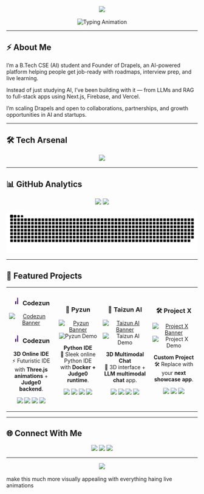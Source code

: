 <!-- Animated GitHub Profile README -->

<!-- Header Banner with Animation -->
<p align="center">
  <img src="https://capsule-render.vercel.app/api?type=waving&color=0:ff6ec4,100:7873f5&height=220&section=header&text=Hi%20👋,%20I'm%20Taizun&fontSize=45&fontAlignY=35&animation=twinkling&fontColor=ffffff"/>
</p>

<!-- Typing SVG -->
<p align="center">
  <img src="https://readme-typing-svg.herokuapp.com?font=Fira+Code&weight=600&size=24&duration=4000&pause=1000&color=FF6EC4&center=true&vCenter=true&width=600&lines=Engineering+Student+%7C+AI+Developer;Building+Generative+AI+Apps;Founder+of+Drapels" alt="Typing Animation" />
</p>

---

## ⚡ About Me  
I’m a B.Tech CSE (AI) student and Founder of Drapels, an AI-powered platform helping people get job-ready with roadmaps, interview prep, and live learning.

Instead of just studying AI, I’ve been building with it — from LLMs and RAG to full-stack apps using Next.js, Firebase, and Vercel.

I’m scaling Drapels and open to collaborations, partnerships, and growth opportunities in AI and startups.

---

## 🛠️ Tech Arsenal  
<p align="center">
  <img src="https://skillicons.dev/icons?i=python,cpp,js,ts,react,nextjs,nodejs,tailwind,docker,vercel,git,github,vscode,linux&perline=7" />
</p>

---

## 📊 GitHub Analytics  
<p align="center">
  <img src="https://github-readme-stats.vercel.app/api?username=t4zn&show_icons=true&theme=radical&hide_border=true&count_private=true&bg_color=0D1117&title_color=FF6EC4&icon_color=FF6EC4" height="165"/>
  <img src="https://github-readme-streak-stats.herokuapp.com/?user=t4zn&theme=radical&hide_border=true&background=0D1117&ring=FF6EC4&fire=FF6EC4&currStreakLabel=FF6EC4" height="165"/>
</p>

<!-- Animated Contribution Snake -->
<p align="center">
  <img src="https://raw.githubusercontent.com/Platane/snk/output/github-contribution-grid-snake-dark.svg" alt="snake gif" />
</p>

---

## 🚀 Featured Projects  

<table align="center">
<tr>

<!-- Codezun -->
<td align="center" width="250">

### <img src="https://raw.githubusercontent.com/t4zn/t4zn/main/assets/favicon.PNG" width="22" /> Codezun 
<a href="https://codezun.vercel.app" target="_blank">
  <img src="https://svg-banners.vercel.app/api?type=rainbow&text1=⚡%20Codezun%20IDE&width=250&height=120" alt="Codezun Banner"/>
</a>  

### <img src="https://raw.githubusercontent.com/t4zn/t4zn/main/assets/favicon.PNG" width="22" /> Codezun  

**3D Online IDE**  
⚡ Futuristic IDE with **Three.js animations** + **Judge0 backend**.  

<p align="center">
  <img src="https://img.shields.io/badge/Next.js-000000?style=for-the-badge&logo=nextdotjs&logoColor=white"/>
  <img src="https://img.shields.io/badge/Three.js-000000?style=for-the-badge&logo=threedotjs&logoColor=white"/>
  <img src="https://img.shields.io/badge/Judge0-FF6EC4?style=for-the-badge&logo=codeforces&logoColor=white"/>
  <img src="https://img.shields.io/badge/Vercel-000000?style=for-the-badge&logo=vercel&logoColor=white"/>
</p>

</td>

<!-- Pyzun -->
<td align="center" width="250">

### 🐍 Pyzun  
<a href="https://pyzun.vercel.app" target="_blank">
  <img src="https://svg-banners.vercel.app/api?type=rainbow&text1=🐍%20Pyzun%20IDE&width=250&height=120" alt="Pyzun Banner"/>
</a>  

<img src="https://raw.githubusercontent.com/taizun/demo-assets/main/pyzun.gif" width="100%" alt="Pyzun Demo"/>  

**Python IDE**  
🐍 Sleek online Python IDE with **Docker + Judge0 runtime**.  

<p align="center">
  <img src="https://img.shields.io/badge/Next.js-000000?style=for-the-badge&logo=nextdotjs&logoColor=white"/>
  <img src="https://img.shields.io/badge/Python-3776AB?style=for-the-badge&logo=python&logoColor=white"/>
  <img src="https://img.shields.io/badge/Judge0-FF6EC4?style=for-the-badge&logo=codeforces&logoColor=white"/>
  <img src="https://img.shields.io/badge/Vercel-000000?style=for-the-badge&logo=vercel&logoColor=white"/>
</p>

</td>

<!-- Taizun AI -->
<td align="center" width="250">

### 🤖 Taizun AI  
<a href="https://taizunai.vercel.app" target="_blank">
  <img src="https://svg-banners.vercel.app/api?type=rainbow&text1=🤖%20Taizun%20AI&width=250&height=120" alt="Taizun AI Banner"/>
</a>  

<img src="https://raw.githubusercontent.com/taizun/demo-assets/main/taizunai.gif" width="100%" alt="Taizun AI Demo"/>  

**3D Multimodal Chat**  
🚀 3D interface + **LLM multimodal chat** app.  

<p align="center">
  <img src="https://img.shields.io/badge/Next.js-000000?style=for-the-badge&logo=nextdotjs&logoColor=white"/>
  <img src="https://img.shields.io/badge/Three.js-000000?style=for-the-badge&logo=threedotjs&logoColor=white"/>
  <img src="https://img.shields.io/badge/LLM-AI?style=for-the-badge&logo=openai&logoColor=white&color=412991"/>
  <img src="https://img.shields.io/badge/Vercel-000000?style=for-the-badge&logo=vercel&logoColor=white"/>
</p>

</td>

<!-- Project X -->
<td align="center" width="250">

### 🛠️ Project X  
<a href="https://yourproject.vercel.app" target="_blank">
  <img src="https://svg-banners.vercel.app/api?type=rainbow&text1=🛠️%20Project%20X&width=250&height=120" alt="Project X Banner"/>
</a>  

<img src="https://raw.githubusercontent.com/taizun/demo-assets/main/projectx.gif" width="100%" alt="Project X Demo"/>  

**Custom Project**  
🛠️ Replace with your **next showcase app**.  

<p align="center">
  <img src="https://img.shields.io/badge/Next.js-000000?style=for-the-badge&logo=nextdotjs&logoColor=white"/>
  <img src="https://img.shields.io/badge/API-0288D1?style=for-the-badge&logo=fastapi&logoColor=white"/>
  <img src="https://img.shields.io/badge/Vercel-000000?style=for-the-badge&logo=vercel&logoColor=white"/>
</p>

</td>

</tr>
</table>


---

## 🌐 Connect With Me  
<p align="center">
  <a href="https://linkedin.com/in/YOURUSERNAME"><img src="https://img.shields.io/badge/-LinkedIn-0A66C2?style=for-the-badge&logo=linkedin&logoColor=white"></a>
  <a href="https://twitter.com/YOURUSERNAME"><img src="https://img.shields.io/badge/-Twitter-1DA1F2?style=for-the-badge&logo=twitter&logoColor=white"></a>
  <a href="mailto:YOURMAIL@gmail.com"><img src="https://img.shields.io/badge/-Email-D14836?style=for-the-badge&logo=gmail&logoColor=white"></a>
</p>

---

<!-- Footer Wave -->
<p align="center">
  <img src="https://capsule-render.vercel.app/api?type=waving&color=0:7873f5,100:ff6ec4&height=120&section=footer"/>
</p> make this much more visually appealing with everything haing live animations
